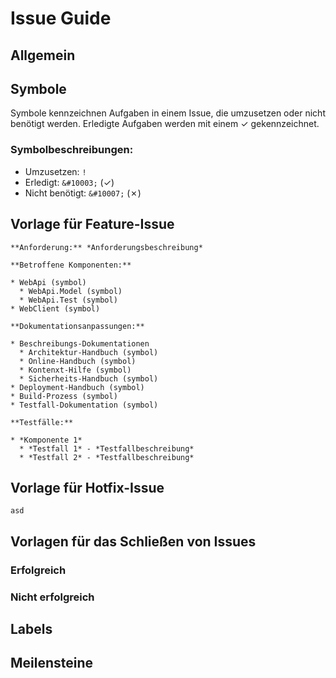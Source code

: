 # Issue Guide

## Allgemein

## Symbole

Symbole kennzeichnen Aufgaben in einem Issue, die umzusetzen oder nicht benötigt werden. Erledigte Aufgaben werden mit einem &#10003; gekennzeichnet.

### Symbolbeschreibungen:

* Umzusetzen: `!`
* Erledigt: `&#10003;` (&#10003;)
* Nicht benötigt: `&#10007;` (&#10007;)

## Vorlage für Feature-Issue
```
**Anforderung:** *Anforderungsbeschreibung*

**Betroffene Komponenten:**

* WebApi (symbol)
  * WebApi.Model (symbol)
  * WebApi.Test (symbol)
* WebClient (symbol)

**Dokumentationsanpassungen:**

* Beschreibungs-Dokumentationen
  * Architektur-Handbuch (symbol)
  * Online-Handbuch (symbol)
  * Kontenxt-Hilfe (symbol)
  * Sicherheits-Handbuch (symbol)
* Deployment-Handbuch (symbol)
* Build-Prozess (symbol)
* Testfall-Dokumentation (symbol)

**Testfälle:**

* *Komponente 1*
  * *Testfall 1* - *Testfallbeschreibung*
  * *Testfall 2* - *Testfallbeschreibung*
```

## Vorlage für Hotfix-Issue

`
asd
`

## Vorlagen für das Schließen von Issues

### Erfolgreich

### Nicht erfolgreich

## Labels

## Meilensteine